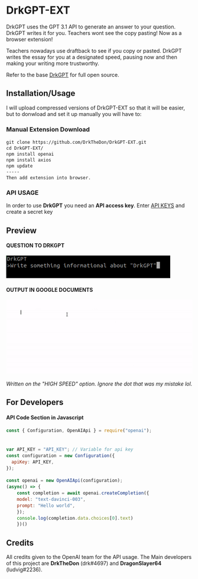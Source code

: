 # DrkGPT-EXT
DrkGPT uses the GPT 3.1 API to generate an answer to your question. 
DrkGPT writes it for you. Teachers wont see the copy pasting! Now as a browser extension!

Teachers nowadays use draftback to see if you copy or pasted. DrkGPT writes the essay for you at a designated speed, pausing now and then making your writing more trustworthy.

Refer to the base [DrkGPT](https://github.com/DrkTheDon/DrkGPT) for full open source.

## Installation/Usage
I will upload compressed versions of DrkGPT-EXT so that it will be easier, but to donwload and set it up manually you will have to:
### Manual Extension Download
```
git clone https://github.com/DrkTheDon/DrkGPT-EXT.git
cd DrkGPT-EXT/
npm install openai
npm install axios
npm update
-----
Then add extension into browser.
```
### API USAGE
In order to use **DrkGPT** you need an **API access key**. Enter [API KEYS](https://beta.openai.com/account/api-keys) and create a secret key


## Preview
#### QUESTION TO DRKGPT
![](https://github.com/DrkTheDon/DrkGPT/blob/main/github/Screenshot%20from%202023-01-24%2023-24-48.png)
#### OUTPUT IN GOOGLE DOCUMENTS
![](https://github.com/DrkTheDon/DrkGPT/blob/main/github/ezgif-2-b9f85f2fc1.gif)

*Written on the "HIGH SPEED" option. Ignore the dot that was my mistake lol.*


## For Developers

#### API Code Section in Javascript
```js
const { Configuration, OpenAIApi } = require("openai");


var API_KEY = "API_KEY"; // Variable for api key
const configuration = new Configuration({
  apiKey: API_KEY, 
});

const openai = new OpenAIApi(configuration);
(async() => {
    const completion = await openai.createCompletion({
    model: "text-davinci-003",
    prompt: "Hello world",
    });
    console.log(completion.data.choices[0].text)
    })()
```


## Credits
All credits given to the OpenAI team for the API usage. 
The Main developers of this project are **DrkTheDon** (drk#4697) and **DragonSlayer64** (ludvig#2236).

